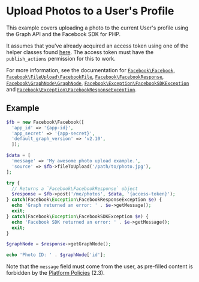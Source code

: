 # Upload Photos to a User's Profile

This example covers uploading a photo to the current User's profile using the Graph API and the Facebook SDK for PHP.

It assumes that you've already acquired an access token using one of the helper classes found [here](../reference.md).  The access token must have the `publish_actions` permission for this to work.

For more information, see the documentation for [`Facebook\Facebook`](../reference/Facebook.md), [`Facebook\FileUpload\FacebookFile`](../reference/FacebookFile.md), [`Facebook\FacebookResponse`](../reference/FacebookResponse.md), [`Facebook\GraphNode\GraphNode`](../reference/GraphNode.md), [`Facebook\Exception\FacebookSDKException`](../reference/FacebookSDKException.md) and [`Facebook\Exception\FacebookResponseException`](../reference/FacebookResponseException.md).

## Example

```php
$fb = new Facebook\Facebook([
  'app_id' => '{app-id}',
  'app_secret' => '{app-secret}',
  'default_graph_version' => 'v2.10',
  ]);

$data = [
  'message' => 'My awesome photo upload example.',
  'source' => $fb->fileToUpload('/path/to/photo.jpg'),
];

try {
  // Returns a `Facebook\FacebookResponse` object
  $response = $fb->post('/me/photos', $data, '{access-token}');
} catch(Facebook\Exception\FacebookResponseException $e) {
  echo 'Graph returned an error: ' . $e->getMessage();
  exit;
} catch(Facebook\Exception\FacebookSDKException $e) {
  echo 'Facebook SDK returned an error: ' . $e->getMessage();
  exit;
}

$graphNode = $response->getGraphNode();

echo 'Photo ID: ' . $graphNode['id'];
```

Note that the `message` field must come from the user, as pre-filled content is forbidden by the [Platform Policies](https://developers.intern.facebook.com/policy/#control) (2.3).
